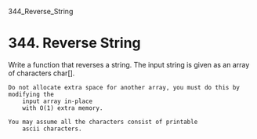 344_Reverse_String
# 344. Reverse String

Write a function that reverses a string. The input string is given as an array of characters
        char[].

    Do not allocate extra space for another array, you must do this by modifying the
        input array in-place
        with O(1) extra memory.

    You may assume all the characters consist of printable
        ascii characters.